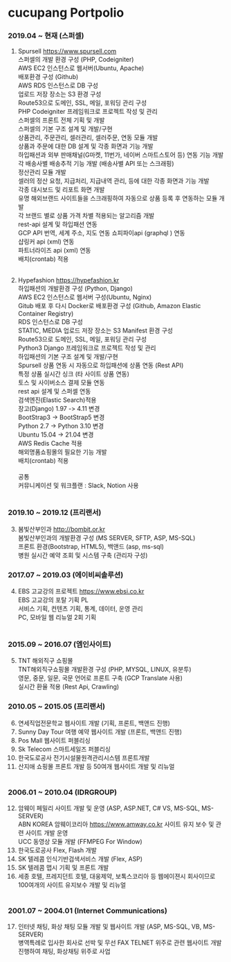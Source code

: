 # cucupang Portpolio

### 2019.04 ~ 현재 (스퍼셀)
1. Spursell https://www.spursell.com<br>
스퍼셀의 개발 환경 구성 (PHP, Codeigniter)<br>
AWS EC2 인스턴스로 웹서버(Ubuntu, Apache)<br> 
배포환경 구성 (Github)<br>
AWS RDS 인스턴스로 DB 구성<br>
업로드 저장 장소는 S3 환경 구성<br>
Route53으로 도메인, SSL, 메일, 포워딩 관리 구성<br>
PHP Codeigniter 프레임워크로 프로젝트 작성 및 관리<br>
스퍼셀의 프론트 전체 기획 및 개발 <br>
스퍼셀의 기본 구조 설계 및 개발/구현<br>
상품관리, 주문관리, 셀러관리, 셀러주문, 연동 모듈 개발<br>
상품과 주문에 대한 DB 설계 및 각종 화면과 기능 개발<br>
하입패션과 외부 판매채널(G마켓, 11번가, 네이버 스마트스토어 등) 연동 기능 개발<br>
각 배송사별 배송추적 기능 개발 (배송사별 API 또는 스크래핑)<br>
정산관리 모듈 개발<br>
셀러의 정산 요청, 지급처리, 지급내역 관리, 등에 대한 각종 화면과 기능 개발<br>
각종 대시보드 및 리포트 화면 개발<br>
유명 해외브랜드 사이트들을 스크래핑하여 자동으로 상품 등록 후 연동하는 모듈 개발<br> 
각 브랜드 별로 상품 가격 차별 적용되는 알고리즘 개발<br>
rest-api 설계 및 하입패션 연동<br> 
GCP API 번역, 세계 주소, 지도 연동
쇼피파이api (graphql ) 연동<br>
샵링커 api (xml) 연동<br>
파트너라이즈 api (xml) 연동<br>
배치(crontab) 적용<br><br>

2. Hypefashion https://hypefashion.kr<br>
하입패션의 개발환경 구성 (Python, Django)<br>
AWS EC2 인스턴스로 웹서버 구성(Ubuntu, Nginx)<br>
Gitub 배포 후 다시 Docker로 배포환경 구성 (Github, Amazon Elastic Container Registry)<br>
RDS 인스턴스로 DB 구성<br>
STATIC, MEDIA 업로드 저장 장소는 S3 Manifest 환경 구성<br>
Route53으로 도메인, SSL, 메일, 포워딩 관리 구성<br>
Python3 Django 프레임워크로 프로젝트 작성 및 관리<br>
하입패션의 기본 구조 설계 및 개발/구현<br>
Spursell 상품 연동 시 자동으로 하입패션에 상품 연동 (Rest API)<br>
특정 상품 실시간 싱크 (타 사이트 상품 연동)<br>
토스 및 사이버소스 결제 모듈 연동<br>
rest api 설계 및 스퍼셀 연동<br>
검색엔진(Elastic Search)적용<br>
장고(Django) 1.97 -> 4.11 변경<br>
BootStrap3 -> BootStrap5 변경<br>
Python 2.7 -> Python 3.10 변경<br>
Ubuntu 15.04 -> 21.04 변경<br>
AWS Redis Cache 적용<br>
해외명품쇼핑몰의 필요한 기능 개발<br>
배치(crontab) 적용<br><br>
공통<br>
커뮤니케이션 및 워크플랜 : Slack, Notion 사용<br><br>


### 2019.10 ~ 2019.12 (프리랜서)
3. 봄빛산부인과 http://bombit.or.kr<br>
봄빛산부인과의 개발환경 구성 (MS SERVER, SFTP, ASP, MS-SQL)<br>
프론트 환경(Bootstrap, HTML5), 백앤드 (asp, ms-sql)<br>
병원 실시간 예약 조회 및 시스템 구축 (관리자 구성)<br>

### 2017.07 ~ 2019.03 (에이비씨솔루션)
4. EBS 고교강의 프로젝트 https://www.ebsi.co.kr<br>
EBS 고교강의 포탈 기획 PL<br>
서비스 기획, 컨텐츠 기획, 통계, 데이터, 운영 관리<br>
PC, 모바일 웹 리뉴얼 2회 기획<br><br>

### 2015.09 ~ 2016.07 (엠인사이트)
5. TNT 해외직구 쇼핑몰<br>
TNT해외직구쇼핑몰 개발환경 구성 (PHP, MYSQL, LINUX, 유분투)<br>
영문, 중문, 일문, 국문 언어로 프론트 구축 (GCP Translate 사용)<br>
실시간 환율 적용 (Rest Api, Crawling)<br>

### 2010.05 ~ 2015.05 (프리랜서)
6. 연세직업전문학교 웹사이트 개발 (기획, 프론트, 백앤드 진행)<br>
7. Sunny Day Tour 여행 예약 웹사이트 개발 (프론트, 백앤드 진행)<br>
8. Pos Mall 웹사이트 퍼블리싱 <br>
9. Sk Telecom 스마트세일즈 퍼블리싱<br>
10. 한국도로공사 전기시설물원격관리시스템 프론트개발<br>
11. 산지애 쇼핑몰 프론트 개발 등 50여개 웹사이트 개발 및 리뉴얼<br><br>

### 2006.01 ~ 2010.04 (IDRGROUP)
12. 암웨이 페밀리 사이트 개발 및 운영 (ASP, ASP.NET, C# VS, MS-SQL, MS-SERVER)<br>
ABN KOREA 암웨이코리아 https://www.amway.co.kr 사이트 유지 보수 및 관련 사이트 개발 운영<br>
UCC 동영상 모듈 개발 (FFMPEG For Window)<br>
13. 한국도로공사 Flex, Flash 개발<br>
14. SK 텔레콤 인식기반검색서비스 개발 (Flex, ASP)
15. SK 텔레콤 맵시 기획 및 프론트 개발
16. 세종 호텔, 프레지던트 호텔, 대웅제약, 보톡스코리아 등 웹에이젼시 회사이므로 100여개의 사이트 유지보수 개발 및 리뉴얼<br><br>

### 2001.07 ~ 2004.01 (Internet Communications)
17. 인터넷 채팅, 화상 채팅 모듈 개발 및 웹사이트 개발 (ASP, MS-SQL, VB, MS-SERVER)<br>
병역특례로 입사한 회사로 선박 및 무선 FAX TELNET 위주로 관련 웹사이트 개발 진행하여 채팅, 화상채팅 위주로 사업<br><br>
